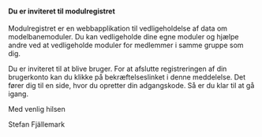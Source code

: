 ﻿#### Du er inviteret til modulregistret

Modulregistret er en webbapplikation til vedligeholdelse af data om modelbanemoduler.
Du kan vedligeholde dine egne moduler og hjælpe andre ved at vedligeholde moduler for medlemmer i samme gruppe som dig.

Du er inviteret til at blive bruger.
For at afslutte registreringen af din brugerkonto kan du klikke på bekræftelseslinket i denne meddelelse.
Det fører dig til en side, hvor du opretter din adgangskode.
Så er du klar til at gå igang.

Med venlig hilsen

Stefan Fjällemark
